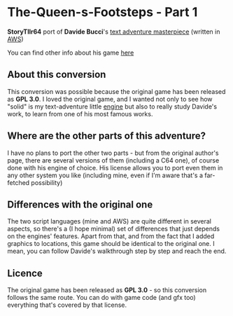 # The-Queen-s-Footsteps - Part 1
**StoryTllr64** port of **Davide Bucci**'s [text adventure masterpiece](https://github.com/DarwinNE/The-Queen-s-Footsteps) (written in [AWS](https://github.com/DarwinNE/aws2c))

You can find other info about his game [here](http://davbucci.chez-alice.fr/index.php?argument=varie/queen/queen.inc&language=English)

## About this conversion

This conversion was possible because the original game has been released as **GPL 3.0**. I loved the original game, and I wanted not only to see how "solid" is my text-adventure little [engine](https://github.com/MGProduction/StoryTllr) but also to really study Davide's work, to learn from one of his most famous works.

## Where are the other parts of this adventure?

I have no plans to port the other two parts - but from the original author's page, there are several versions of them (including a C64 one), of course done with his engine of choice. His license allows you to port even them in any other system you like (including mine, even if I'm aware that's a far-fetched possibility)

## Differences with the original one

The two script languages (mine and AWS) are quite different in several aspects, so there's a (I hope minimal) set of differences that just depends on the engines' features. Apart from that, and from the fact that I added graphics to locations, this game should be identical to the original one. I mean, you can follow Davide's walkthrough step by step and reach the end.

## Licence

The original game has been released as **GPL 3.0** - so this conversion follows the same route. You can do with game code (and gfx too) everything that's covered by that license.
